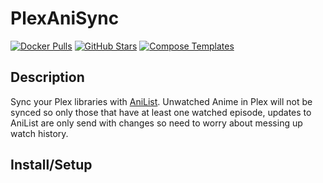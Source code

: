 # PlexAniSync

[![Docker Pulls](https://img.shields.io/docker/pulls/rickdb/plexanisync?style=flat-square&color=607D8B&label=docker%20pulls&logo=docker)](https://hub.docker.com/r/rickdb/plexanisync)
[![GitHub Stars](https://img.shields.io/github/stars/RickDB/PlexAniSync?style=flat-square&color=607D8B&label=github%20stars&logo=github)](https://github.com/RickDB/PlexAniSync)
[![Compose Templates](https://img.shields.io/static/v1?style=flat-square&color=607D8B&label=compose&message=templates)](https://github.com/GhostWriters/DockSTARTer/tree/master/compose/.apps/plexanisync)

## Description

Sync your Plex libraries with [AniList](https://anilist.co/). Unwatched Anime in Plex will not be synced so only those that have at least one watched episode, updates to AniList are only send with changes so need to worry about messing up watch history.

## Install/Setup
